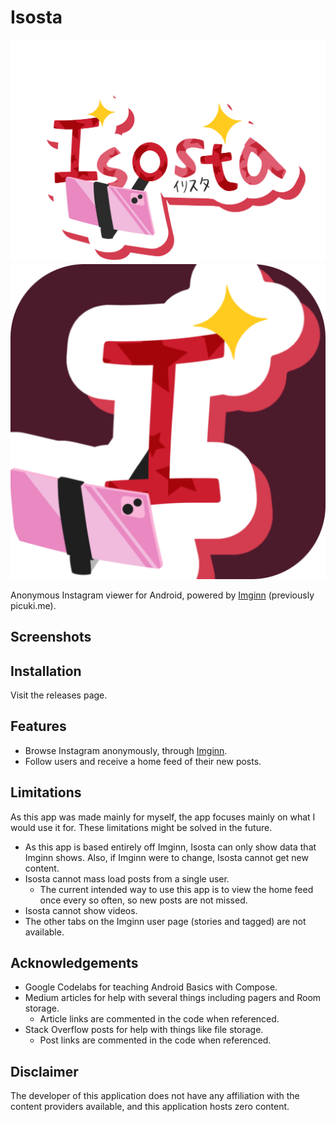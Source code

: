 # Isosta
![IsostaLogo](./assets/isosta.png) ![Isosta App Icon](./assets/appicon.png)

Anonymous Instagram viewer for Android, powered by [Imginn](https://imginn.com) (previously picuki.me).

## Screenshots

## Installation
Visit the releases page.

## Features
* Browse Instagram anonymously, through [Imginn](https://imginn.com).
* Follow users and receive a home feed of their new posts.

## Limitations
As this app was made mainly for myself, the app focuses mainly on what I would use it for.  These limitations might be solved in the future.

* As this app is based entirely off Imginn, Isosta can only show data that Imginn shows.  Also, if Imginn were to change, Isosta cannot get new content.
* Isosta cannot mass load posts from a single user.  
  * The current intended way to use this app is to view the home feed once every so often, so new posts are not missed.
* Isosta cannot show videos.
* The other tabs on the Imginn user page (stories and tagged) are not available.

## Acknowledgements
* Google Codelabs for teaching Android Basics with Compose.
* Medium articles for help with several things including pagers and Room storage.
  * Article links are commented in the code when referenced.
* Stack Overflow posts for help with things like file storage.
  * Post links are commented in the code when referenced.


## Disclaimer
The developer of this application does not have any affiliation with the content providers available, and this application hosts zero content.
